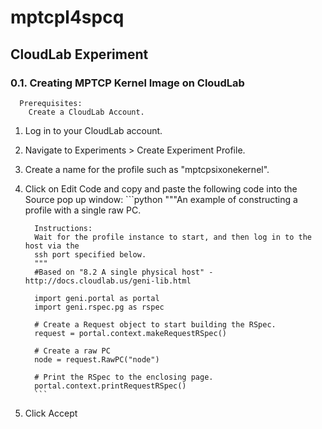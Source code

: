 # mptcpl4spcq
## CloudLab Experiment
### 0.1. Creating MPTCP Kernel Image on CloudLab
      Prerequisites:
        Create a CloudLab Account.
   1. Log in to your CloudLab account.
   2. Navigate to Experiments > Create Experiment Profile.
   3. Create a name for the profile such as "mptcpsixonekernel".
   4. Click on Edit Code and copy and paste the following code into the Source pop up window:
           ```python
            """An example of constructing a profile with a single raw PC.
            
            Instructions:
            Wait for the profile instance to start, and then log in to the host via the
            ssh port specified below.
            """
            #Based on "8.2 A single physical host" - http://docs.cloudlab.us/geni-lib.html
            
            import geni.portal as portal
            import geni.rspec.pg as rspec
            
            # Create a Request object to start building the RSpec.
            request = portal.context.makeRequestRSpec()
             
            # Create a raw PC
            node = request.RawPC("node")
            
            # Print the RSpec to the enclosing page.
            portal.context.printRequestRSpec()
            ```  
   5. Click Accept
     

